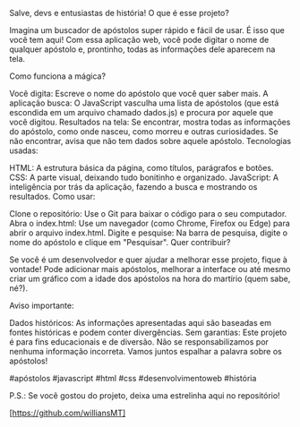 Salve, devs e entusiastas de história!
O que é esse projeto?

Imagina um buscador de apóstolos super rápido e fácil de usar. É isso que você tem aqui! Com essa aplicação web, você pode digitar o nome de qualquer apóstolo e, prontinho, todas as informações dele aparecem na tela.

Como funciona a mágica?

Você digita: Escreve o nome do apóstolo que você quer saber mais.
A aplicação busca: O JavaScript vasculha uma lista de apóstolos (que está escondida em um arquivo chamado dados.js) e procura por aquele que você digitou.
Resultados na tela: Se encontrar, mostra todas as informações do apóstolo, como onde nasceu, como morreu e outras curiosidades. Se não encontrar, avisa que não tem dados sobre aquele apóstolo.
Tecnologias usadas:

HTML: A estrutura básica da página, como títulos, parágrafos e botões.
CSS: A parte visual, deixando tudo bonitinho e organizado.
JavaScript: A inteligência por trás da aplicação, fazendo a busca e mostrando os resultados.
Como usar:

Clone o repositório: Use o Git para baixar o código para o seu computador.
Abra o index.html: Use um navegador (como Chrome, Firefox ou Edge) para abrir o arquivo index.html.
Digite e pesquise: Na barra de pesquisa, digite o nome do apóstolo e clique em "Pesquisar".
Quer contribuir?

Se você é um desenvolvedor e quer ajudar a melhorar esse projeto, fique à vontade! Pode adicionar mais apóstolos, melhorar a interface ou até mesmo criar um gráfico com a idade dos apóstolos na hora do martírio (quem sabe, né?).

Aviso importante:

Dados históricos: As informações apresentadas aqui são baseadas em fontes históricas e podem conter divergências.
Sem garantias: Este projeto é para fins educacionais e de diversão. Não se responsabilizamos por nenhuma informação incorreta.
Vamos juntos espalhar a palavra sobre os apóstolos!

#apóstolos #javascript #html #css #desenvolvimentoweb #história

P.S.: Se você gostou do projeto, deixa uma estrelinha aqui no repositório!

[https://github.com/williansMT]
